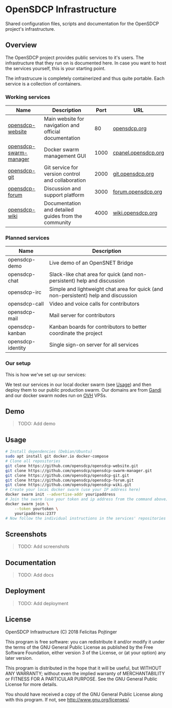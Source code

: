 # OpenSDCP Infrastructure

Shared configuration files, scripts and documentation for the OpenSDCP project's infrastructure.

## Overview

The OpenSDCP project provides public services to it's users. The infrastructure that they run on is documented here. In case you want to host the services yourself, this is your starting point.

The infrastrucure is completely containerized and thus quite portable. Each service is a collection of containers.

### Working services

| Name                                                                         | Description                                            | Port | URL                                                |
| ---------------------------------------------------------------------------- | ------------------------------------------------------ | ---- | -------------------------------------------------- |
| [opensdcp-website](https://github.com/opensdcp/opensdcp-website)             | Main website for navigation and official documentation | 80   | [opensdcp.org](https://opensdcp.org)               |
| [opensdcp-swarm-manager](https://github.com/opensdcp/opensdcp-swarm-manager) | Docker swarm management GUI                            | 1000 | [cpanel.opensdcp.org](https://cpanel.opensdcp.org) |
| [opensdcp-git](https://github.com/opensdcp/opensdcp-git)                     | Git service for version control and collaboration      | 2000 | [git.opensdcp.org](https://git.opensdcp.org)       |
| [opensdcp-forum](https://github.com/opensdcp/opensdcp-forum)                 | Discussion and support platform                        | 3000 | [forum.opensdcp.org](https://forum.opensdcp.org)   |
| [opensdcp-wiki](https://github.com/opensdcp/opensdcp-wiki)                   | Documentation and detailed guides from the community   | 4000 | [wiki.opensdcp.org](https://wiki.opensdcp.org)     |

### Planned services

| Name              | Description                                                                         |
| ----------------- | ----------------------------------------------------------------------------------- |
| opensdcp-demo     | Live demo of an OpenSNET Bridge                                                     |
| opensdcp-chat     | Slack-like chat area for quick (and non-persistent) help and discussion             |
| opensdcp-irc      | Simple and lightweight chat area for quick (and non-persistent) help and discussion |
| opensdcp-call     | Video and voice calls for contributors                                              |
| opensdcp-mail     | Mail server for contributors                                                        |
| opensdcp-kanban   | Kanban boards for contributors to better coordinate the project                     |
| opensdcp-identity | Single sign-on server for all services                                              |

### Our setup

This is how we've set up our services:

We test our services in our local docker swarm (see [Usage](#usage)) and then deploy them to our public production swarm.
Our domains are from [Gandi](https://www.gandi.net/) and our docker swarm nodes run on [OVH](https://www.ovh.com) VPSs.

## Demo

> TODO: Add demo

## Usage

```bash
# Install dependencies (Debian/Ubuntu)
sudo apt install git docker.io docker-compose
# Clone all repositories
git clone https://github.com/opensdcp/opensdcp-website.git
git clone https://github.com/opensdcp/opensdcp-swarm-manager.git
git clone https://github.com/opensdcp/opensdcp-git.git
git clone https://github.com/opensdcp/opensdcp-forum.git
git clone https://github.com/opensdcp/opensdcp-wiki.git
# Create your local docker swarm (use your IP address here)
docker swarm init --advertise-addr youripaddress
# Join the swarm (use your token and ip address from the command above) (run this on all nodes you want to use)
docker swarm join \
    --token yourtoken \
    youripaddress:2377
# Now follow the individual instructions in the services' repositories (look for "Deployment to swarm")!
```

## Screenshots

> TODO: Add screenshots

## Documentation

> TODO: Add docs

## Deployment

> TODO: Add deployment

## License

OpenSDCP Infrastructure (C) 2018 Felicitas Pojtinger

This program is free software: you can redistribute it and/or modify
it under the terms of the GNU General Public License as published by
the Free Software Foundation, either version 3 of the License, or
(at your option) any later version.

This program is distributed in the hope that it will be useful,
but WITHOUT ANY WARRANTY; without even the implied warranty of
MERCHANTABILITY or FITNESS FOR A PARTICULAR PURPOSE. See the
GNU General Public License for more details.

You should have received a copy of the GNU General Public License
along with this program. If not, see <http://www.gnu.org/licenses/>.
